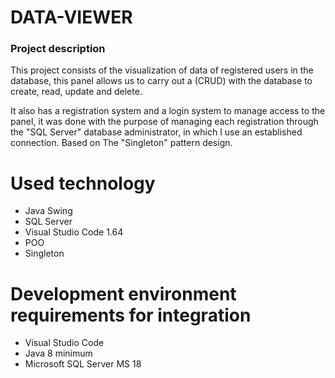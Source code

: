 # **DATA-VIEWER**

### **Project description**

This project consists of the visualization of data of registered users in the database, this panel allows us to carry out a (CRUD) with the database to create, read, update and delete.

It also has a registration system and a login system to manage access to the panel, it was done with the purpose of managing each registration through the "SQL Server" database administrator, in which I use an established connection. Based on The "Singleton" pattern design.

# **Used technology**

- Java Swing
- SQL Server
- Visual Studio Code 1.64
- POO
- Singleton

# **Development environment requirements for integration**

- Visual Studio Code
- Java 8 minimum
- Microsoft SQL Server MS 18




